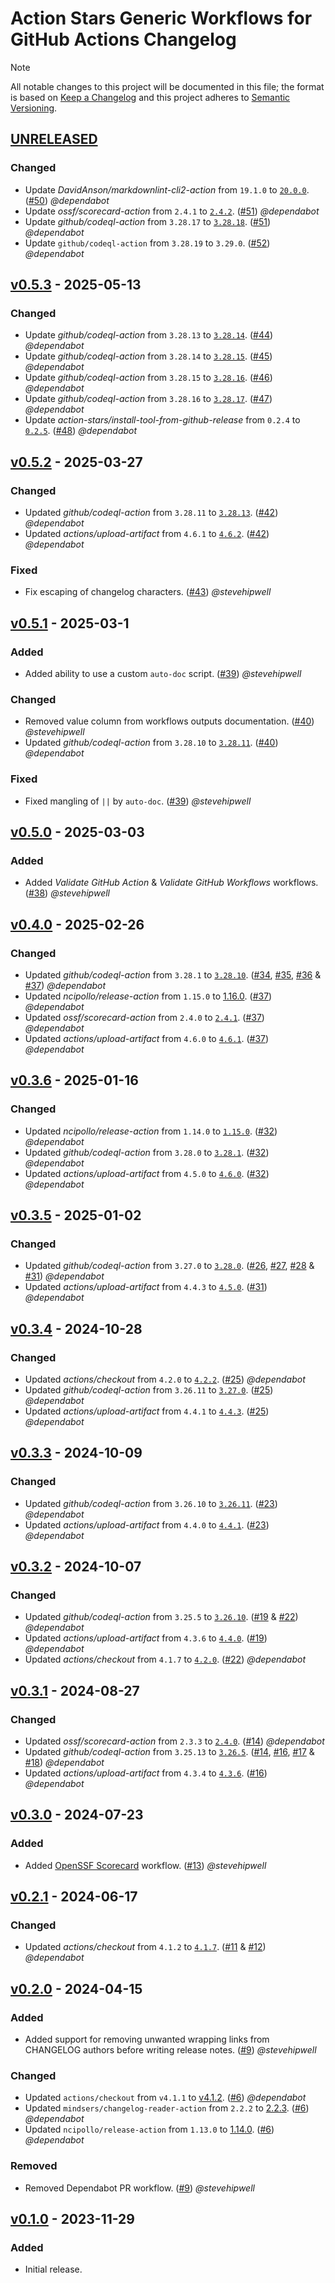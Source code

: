 # Action Stars Generic Workflows for GitHub Actions Changelog

<!-- markdownlint-disable-next-line MD052 -->
> [!NOTE]
> All notable changes to this project will be documented in this file; the format is based on [Keep a Changelog](https://keepachangelog.com/en/1.0.0/) and this project adheres to [Semantic Versioning](https://semver.org/spec/v2.0.0.html).

<!--
### Added - For new features.
### Changed - For changes in existing functionality.
### Deprecated - For soon-to-be removed features.
### Removed - For now removed features.
### Fixed - For any bug fixes.
### Security - In case of vulnerabilities.
-->

## [UNRELEASED]

### Changed

- Update _DavidAnson/markdownlint-cli2-action_ from `19.1.0` to [`20.0.0`](https://github.com/DavidAnson/markdownlint-cli2-action/releases/tag/v20.0.0). ([#50](https://github.com/action-stars/generic-workflows/pull/50)) _@dependabot_
- Update _ossf/scorecard-action_ from `2.4.1` to [`2.4.2`](https://github.com/ossf/scorecard-action/releases/tag/v2.4.2). ([#51](https://github.com/action-stars/generic-workflows/pull/51)) _@dependabot_
- Update _github/codeql-action_ from `3.28.17` to [`3.28.18`](https://github.com/github/codeql-action/releases/tag/v3.28.18). ([#51](https://github.com/action-stars/generic-workflows/pull/51)) _@dependabot_
- Update `github/codeql-action` from `3.28.19` to `3.29.0`. ([#52](https://github.com/action-stars/generic-workflows/pull/52)) _@dependabot_

## [v0.5.3] - 2025-05-13

### Changed

- Update _github/codeql-action_ from `3.28.13` to [`3.28.14`](https://github.com/github/codeql-action/releases/tag/v3.28.14). ([#44](https://github.com/action-stars/generic-workflows/pull/44)) _@dependabot_
- Update _github/codeql-action_ from `3.28.14` to [`3.28.15`](https://github.com/github/codeql-action/releases/tag/v3.28.15). ([#45](https://github.com/action-stars/generic-workflows/pull/45)) _@dependabot_
- Update _github/codeql-action_ from `3.28.15` to [`3.28.16`](https://github.com/github/codeql-action/releases/tag/v3.28.16). ([#46](https://github.com/action-stars/generic-workflows/pull/46)) _@dependabot_
- Update _github/codeql-action_ from `3.28.16` to [`3.28.17`](https://github.com/github/codeql-action/releases/tag/v3.28.17). ([#47](https://github.com/action-stars/generic-workflows/pull/47)) _@dependabot_
- Update _action-stars/install-tool-from-github-release_ from `0.2.4` to [`0.2.5`](https://github.com/action-stars/install-tool-from-github-release/releases/tag/v0.2.5). ([#48](https://github.com/action-stars/generic-workflows/pull/48)) _@dependabot_

## [v0.5.2] - 2025-03-27

### Changed

- Updated _github/codeql-action_ from `3.28.11` to [`3.28.13`](https://github.com/github/codeql-action/releases/tag/v3.28.13). ([#42](https://github.com/action-stars/generic-workflows/pull/42)) _@dependabot_
- Updated _actions/upload-artifact_ from `4.6.1` to [`4.6.2`](https://github.com/actions/upload-artifact/releases/tag/v4.6.2). ([#42](https://github.com/action-stars/generic-workflows/pull/42)) _@dependabot_

### Fixed

- Fix escaping of changelog characters. ([#43](https://github.com/action-stars/generic-workflows/pull/43)) _@stevehipwell_

## [v0.5.1] - 2025-03-1

### Added

- Added ability to use a custom `auto-doc` script. ([#39](https://github.com/action-stars/generic-workflows/pull/39)) _@stevehipwell_

### Changed

- Removed value column from workflows outputs documentation. ([#40](https://github.com/action-stars/generic-workflows/pull/40)) _@stevehipwell_
- Updated _github/codeql-action_ from `3.28.10` to [`3.28.11`](https://github.com/github/codeql-action/releases/tag/v3.28.11). ([#40](https://github.com/action-stars/generic-workflows/pull/40)) _@dependabot_

### Fixed

- Fixed mangling of `||` by `auto-doc`. ([#39](https://github.com/action-stars/generic-workflows/pull/39)) _@stevehipwell_

## [v0.5.0] - 2025-03-03

### Added

- Added _Validate GitHub Action_ & _Validate GitHub Workflows_ workflows. ([#38](https://github.com/action-stars/generic-workflows/pull/38)) _@stevehipwell_

## [v0.4.0] - 2025-02-26

### Changed

- Updated _github/codeql-action_ from `3.28.1` to [`3.28.10`](https://github.com/github/codeql-action/releases/tag/v3.28.10). ([#34](https://github.com/action-stars/generic-workflows/pull/34), [#35](https://github.com/action-stars/generic-workflows/pull/35), [#36](https://github.com/action-stars/generic-workflows/pull/36) & [#37](https://github.com/action-stars/generic-workflows/pull/37)) _@dependabot_
- Updated _ncipollo/release-action_ from `1.15.0` to [1.16.0](https://github.com/ncipollo/release-action/releases/tag/v1.16.0). ([#37](https://github.com/action-stars/generic-workflows/pull/37)) _@dependabot_
- Updated _ossf/scorecard-action_ from `2.4.0` to [`2.4.1`](https://github.com/ossf/scorecard-action/releases/tag/v2.4.1). ([#37](https://github.com/action-stars/generic-workflows/pull/37)) _@dependabot_
- Updated _actions/upload-artifact_ from `4.6.0` to [`4.6.1`](https://github.com/actions/upload-artifact/releases/tag/v4.6.1). ([#37](https://github.com/action-stars/generic-workflows/pull/37)) _@dependabot_

## [v0.3.6] - 2025-01-16

### Changed

- Updated _ncipollo/release-action_ from `1.14.0` to [`1.15.0`](https://github.com/ncipollo/release-action/releases/tag/v1.15.0). ([#32](https://github.com/action-stars/generic-workflows/pull/32)) _@dependabot_
- Updated _github/codeql-action_ from `3.28.0` to [`3.28.1`](https://github.com/github/codeql-action/releases/tag/v3.28.1). ([#32](https://github.com/action-stars/generic-workflows/pull/32)) _@dependabot_
- Updated _actions/upload-artifact_ from `4.5.0` to [`4.6.0`](https://github.com/actions/upload-artifact/releases/tag/v4.6.0). ([#32](https://github.com/action-stars/generic-workflows/pull/32)) _@dependabot_

## [v0.3.5] - 2025-01-02

### Changed

- Updated _github/codeql-action_ from `3.27.0` to [`3.28.0`](https://github.com/github/codeql-action/releases/tag/v3.28.0). ([#26](https://github.com/action-stars/generic-workflows/pull/26), [#27](https://github.com/action-stars/generic-workflows/pull/27), [#28](https://github.com/action-stars/generic-workflows/pull/28) & [#31](https://github.com/action-stars/generic-workflows/pull/31)) _@dependabot_
- Updated _actions/upload-artifact_ from `4.4.3` to [`4.5.0`](https://github.com/actions/upload-artifact/releases/tag/v4.5.0). ([#31](https://github.com/action-stars/generic-workflows/pull/31)) _@dependabot_

## [v0.3.4] - 2024-10-28

### Changed

- Updated _actions/checkout_ from `4.2.0` to [`4.2.2`](https://github.com/actions/checkout/releases/tag/v4.2.2). ([#25](https://github.com/action-stars/generic-workflows/pull/25)) _@dependabot_
- Updated _github/codeql-action_ from `3.26.11` to [`3.27.0`](https://github.com/github/codeql-action/releases/tag/v3.27.0). ([#25](https://github.com/action-stars/generic-workflows/pull/25)) _@dependabot_
- Updated _actions/upload-artifact_ from `4.4.1` to [`4.4.3`](https://github.com/actions/upload-artifact/releases/tag/v4.4.3). ([#25](https://github.com/action-stars/generic-workflows/pull/25)) _@dependabot_

## [v0.3.3] - 2024-10-09

### Changed

- Updated _github/codeql-action_ from `3.26.10` to [`3.26.11`](https://github.com/github/codeql-action/releases/tag/v3.26.11). ([#23](https://github.com/action-stars/generic-workflows/pull/23)) _@dependabot_
- Updated _actions/upload-artifact_ from `4.4.0` to [`4.4.1`](https://github.com/actions/upload-artifact/releases/tag/v4.4.1). ([#23](https://github.com/action-stars/generic-workflows/pull/23)) _@dependabot_

## [v0.3.2] - 2024-10-07

### Changed

- Updated _github/codeql-action_ from `3.25.5` to [`3.26.10`](https://github.com/github/codeql-action/releases/tag/v3.26.10). ([#19](https://github.com/action-stars/generic-workflows/pull/19) & [#22](https://github.com/action-stars/generic-workflows/pull/22)) _@dependabot_
- Updated _actions/upload-artifact_ from `4.3.6` to [`4.4.0`](https://github.com/actions/upload-artifact/releases/tag/v4.4.0). ([#19](https://github.com/action-stars/generic-workflows/pull/19)) _@dependabot_
- Updated _actions/checkout_ from `4.1.7` to [`4.2.0`](https://github.com/actions/checkout/releases/tag/v4.2.0). ([#22](https://github.com/action-stars/generic-workflows/pull/22)) _@dependabot_

## [v0.3.1] - 2024-08-27

### Changed

- Updated _ossf/scorecard-action_ from `2.3.3` to [`2.4.0`](https://github.com/ossf/scorecard-action/releases/tag/v2.4.0). ([#14](https://github.com/action-stars/generic-workflows/pull/14)) _@dependabot_
- Updated _github/codeql-action_ from `3.25.13` to [`3.26.5`](https://github.com/github/codeql-action/releases/tag/v3.26.5). ([#14](https://github.com/action-stars/generic-workflows/pull/14), [#16](https://github.com/action-stars/generic-workflows/pull/16), [#17](https://github.com/action-stars/generic-workflows/pull/17) & [#18](https://github.com/action-stars/generic-workflows/pull/18)) _@dependabot_
- Updated _actions/upload-artifact_ from `4.3.4` to [`4.3.6`](https://github.com/actions/upload-artifact/releases/tag/v4.3.6). ([#16](https://github.com/action-stars/generic-workflows/pull/16)) _@dependabot_

## [v0.3.0] - 2024-07-23

### Added

- Added [OpenSSF Scorecard](https://scorecard.dev/) workflow. ([#13](https://github.com/action-stars/generic-workflows/pull/13)) _@stevehipwell_

## [v0.2.1] - 2024-06-17

### Changed

- Updated _actions/checkout_ from `4.1.2` to [`4.1.7`](https://github.com/actions/checkout/releases/tag/v4.1.7). ([#11](https://github.com/action-stars/generic-workflows/pull/11) & [#12](https://github.com/action-stars/generic-workflows/pull/12)) _@dependabot_

## [v0.2.0] - 2024-04-15

### Added

- Added support for removing unwanted wrapping links from CHANGELOG authors before writing release notes. ([#9](https://github.com/action-stars/generic-workflows/pull/7)) _@stevehipwell_

### Changed

- Updated `actions/checkout` from `v4.1.1` to [v4.1.2](https://github.com/actions/checkout/releases/tag/v4.1.2). ([#6](https://github.com/action-stars/generic-workflows/pull/6)) _@dependabot_
- Updated `mindsers/changelog-reader-action` from `2.2.2` to [2.2.3](https://github.com/mindsers/changelog-reader-action/releases/tag/v2.2.3). ([#6](https://github.com/action-stars/generic-workflows/pull/6)) _@dependabot_
- Updated `ncipollo/release-action` from `1.13.0` to [1.14.0](https://github.com/ncipollo/release-action/releases/tag/v1.14.0). ([#6](https://github.com/action-stars/generic-workflows/pull/6)) _@dependabot_

### Removed

- Removed Dependabot PR workflow. ([#9](https://github.com/action-stars/generic-workflows/pull/7)) _@stevehipwell_

## [v0.1.0] - 2023-11-29

### Added

- Initial release.

<!--
RELEASES
-->
[UNRELEASED]: https://github.com/action-stars/generic-workflows/compare/v0.5.3...HEAD
[v0.5.3]: https://github.com/action-stars/generic-workflows/releases/tag/v0.5.3
[v0.5.2]: https://github.com/action-stars/generic-workflows/releases/tag/v0.5.2
[v0.5.1]: https://github.com/action-stars/generic-workflows/releases/tag/v0.5.1
[v0.5.0]: https://github.com/action-stars/generic-workflows/releases/tag/v0.5.0
[v0.4.0]: https://github.com/action-stars/generic-workflows/releases/tag/v0.4.0
[v0.3.6]: https://github.com/action-stars/generic-workflows/releases/tag/v0.3.6
[v0.3.5]: https://github.com/action-stars/generic-workflows/releases/tag/v0.3.5
[v0.3.4]: https://github.com/action-stars/generic-workflows/releases/tag/v0.3.4
[v0.3.3]: https://github.com/action-stars/generic-workflows/releases/tag/v0.3.3
[v0.3.2]: https://github.com/action-stars/generic-workflows/releases/tag/v0.3.2
[v0.3.1]: https://github.com/action-stars/generic-workflows/releases/tag/v0.3.1
[v0.3.0]: https://github.com/action-stars/generic-workflows/releases/tag/v0.3.0
[v0.2.1]: https://github.com/action-stars/generic-workflows/releases/tag/v0.2.1
[v0.2.0]: https://github.com/action-stars/generic-workflows/releases/tag/v0.2.0
[v0.1.0]: https://github.com/action-stars/generic-workflows/releases/tag/v0.1.0
